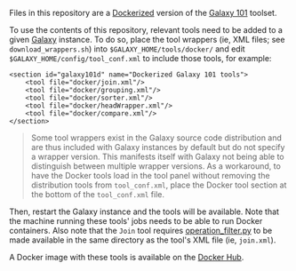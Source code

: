 Files in this repository are a [Dockerized][docker] version of the
[Galaxy 101][g101] toolset.

To use the contents of this repository, relevant tools need to be added
to a given [Galaxy][galaxy] instance. To do so, place the tool wrappers (ie,
XML files; see `download_wrappers.sh`) into `$GALAXY_HOME/tools/docker/` and
edit `$GALAXY_HOME/config/tool_conf.xml` to include those tools, for example:

    <section id="galaxy101d" name="Dockerized Galaxy 101 tools">
        <tool file="docker/join.xml"/>
        <tool file="docker/grouping.xml"/>
        <tool file="docker/sorter.xml"/>
        <tool file="docker/headWrapper.xml"/>
        <tool file="docker/compare.xml"/>
    </section>

> Some tool wrappers exist in the Galaxy source code distribution and are thus
> included with Galaxy instances by default but do not specify a wrapper version.
> This manifests itself with Galaxy not being able to distinguish between multiple
> wrapper versions. As a workaround, to have the Docker tools load in the tool
> panel without removing the distribution tools from `tool_conf.xml`, place the
> Docker tool section at the bottom of the `tool_conf.xml` file.

Then, restart the Galaxy instance and the tools will be available. Note that the
machine running these tools' jobs needs to be able to run Docker containers.
Also note that the `Join` tool requires [operation_filter.py][op] to be made
available in the same directory as the tool's XML file (ie, `join.xml`).

A Docker image with these tools is available on the [Docker Hub][dh].

[docker]: http://docker.io/
[g101]: https://usegalaxy.org/galaxy101
[galaxy]: http://galaxyproject.org
[op]: https://raw.githubusercontent.com/galaxyproject/tools-devteam/d155d6caf747a7c59ebd6d5752c942e63a75939f/tool_collections/gops/join/operation_filter.py
[dh]: https://hub.docker.com/u/afgane/
